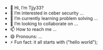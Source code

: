 - 👋 Hi, I’m Tjjy33?
- 👀 I’m interested in ceber security ...
- 🌱 I’m currently learning problem solving ...
- 💞️ I’m looking to collaborate on ...
- 📫 How to reach me ...
- 😄 Pronouns: ...
- ⚡ Fun fact: it all starts with ("hello world");

<!---
Tjjylion/Tjjylion is a ✨ special ✨ repository because its `README.md` (this file) appears on your GitHub profile.
You can click the Preview link to take a look at your changes.
--->
